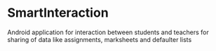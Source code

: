 # SmartInteraction
Android application for interaction between students and teachers for sharing of data like assignments, marksheets and defaulter lists
